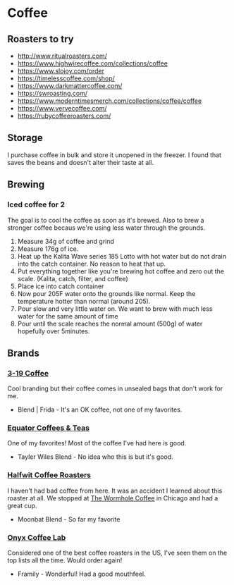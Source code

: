 # Coffee

## Roasters to try
* http://www.ritualroasters.com/
* https://www.highwirecoffee.com/collections/coffee
* https://www.slojoy.com/order
* https://timelesscoffee.com/shop/
* https://www.darkmattercoffee.com/
* https://swroasting.com/
* https://www.moderntimesmerch.com/collections/coffee/coffee
* https://www.vervecoffee.com/
* https://rubycoffeeroasters.com/

## Storage
I purchase coffee in bulk and store it unopened in the freezer. I found that saves the beans and doesn't
alter their taste at all.

## Brewing

### Iced coffee for 2

The goal is to cool the coffee as soon as it's brewed. Also to brew a stronger coffee becaus we're using less water through the grounds.

1. Measure 34g of coffee and grind
1. Measure 176g of ice.
1. Heat up the Kalita Wave series 185 Lotto with hot water but do not drain into the catch container. No reason to heat that up. 
1. Put everything together like you're brewing hot coffee and zero out the scale. (Kalita, catch, filter, and coffee)
1. Place ice into catch container
1. Now pour 205F water onto the grounds like normal. Keep the temperature hotter than normal (around 205).
1. Pour slow and very little water on. We want to brew with much less water for the same amount of time
1. Pour until the scale reaches the normal amount (500g) of water hopefully over 5minutes.

## Brands

### [3-19 Coffee](https://319coffee.com/)
Cool branding but their coffee comes in unsealed bags that don't work for me.

* Blend | Frida - It's an OK coffee, not one of my favorites.

### [Equator Coffees & Teas](https://www.equatorcoffees.com/)
One of my favorites! Most of the coffee I've had here is good.

* Tayler Wiles Blend - No idea who this is but it's good.

### [Halfwit Coffee Roasters](https://www.halfwitcoffee.com/)
I haven't had bad coffee from here. It was an accident I learned about this roaster at all. We
stopped at [The Wormhole Coffee](http://www.thewormhole.us/) in Chicago and had a great cup.

* Moonbat Blend - So far my favorite

### [Onyx Coffee Lab](https://onyxcoffeelab.com/)
Considered one of the best coffee roasters in the US, I've seen them on the top lists all
the time. Would order again!

* Framily - Wonderful! Had a good mouthfeel.

